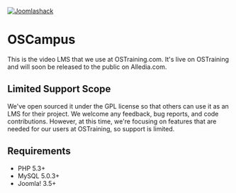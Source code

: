 [![Joomlashack](https://www.joomlashack.com/images/logo_circle_small.png)](https://www.joomlashack.com)

OSCampus
=========

This is the video LMS that we use at OSTraining.com. It's live on OSTraining and will soon be released to the public on Alledia.com.


## Limited Support Scope
We've open sourced it under the GPL license so that others can use it as an LMS for their project. We welcome any feedback, bug reports, and code contributions. However, at this time, we're focusing on features that are needed for our users at OSTraining, so support is limited.

## Requirements

* PHP 5.3+
* MySQL 5.0.3+
* Joomla! 3.5+
